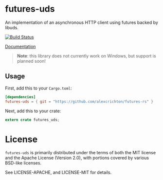 # futures-uds

An implementation of an asynchronous HTTP client using futures backed by
libuds.

[![Build Status](https://travis-ci.org/alexcrichton/futures-rs.svg?branch=master)](https://travis-ci.org/alexcrichton/futures-rs)

[Documentation](http://alexcrichton.com/futures-rs/futures_uds)

> **Note**: this library does not currently work on Windows, but support is
> planned soon!

## Usage

First, add this to your `Cargo.toml`:

```toml
[dependencies]
futures-uds = { git = "https://github.com/alexcrichton/futures-rs" }
```

Next, add this to your crate:

```rust
extern crate futures_uds;
```

# License

`futures-uds` is primarily distributed under the terms of both the MIT
license and the Apache License (Version 2.0), with portions covered by various
BSD-like licenses.

See LICENSE-APACHE, and LICENSE-MIT for details.


